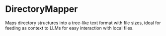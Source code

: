 # DirectoryMapper
Maps directory structures into a tree-like text format with file sizes, ideal for feeding as context to LLMs for easy interaction with local files.
